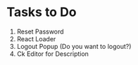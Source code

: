 # Tasks to Do

1. Reset Password
2. React Loader
3. Logout Popup (Do you want to logout?)
4. Ck Editor for Description